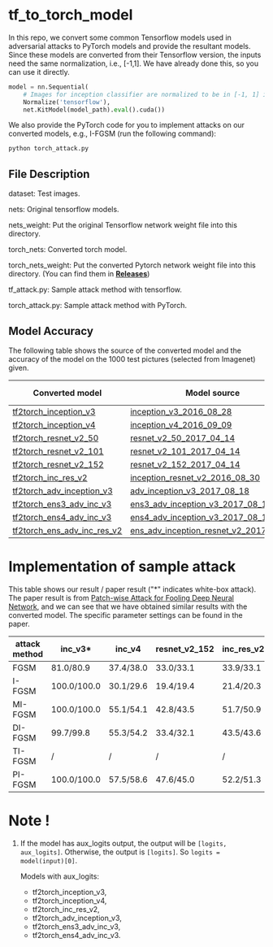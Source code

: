 # tf_to_torch_model 

In this repo, we convert some common Tensorflow models used in adversarial attacks to PyTorch models and provide the resultant models. 
Since these models are converted from their Tensorflow version, the inputs need the same normalization, i.e., [-1,1]. We have already done this, so you can use it directly.
```python
model = nn.Sequential(
    # Images for inception classifier are normalized to be in [-1, 1] interval.
    Normalize('tensorflow'), 
    net.KitModel(model_path).eval().cuda())
```
We also provide the PyTorch code for you to implement attacks on our converted models, e.g., I-FGSM (run the following command):
```python
python torch_attack.py
````


## File Description

dataset: Test images.

nets: Original tensorflow models.

nets_weight: Put the original Tensorflow network weight file into this directory.

torch_nets: Converted torch model. 

torch_nets_weight: Put the converted Pytorch network weight file into this directory. (You can find them in **[Releases](https://github.com/ylhz/tf_to_pytorch_model/releases)**)

tf_attack.py: Sample attack method with tensorflow.

torch_attack.py: Sample attack method with PyTorch.

##  Model Accuracy

The following table shows the source of the converted model and the accuracy of the model on the 1000 test pictures (selected from Imagenet) given.

| Converted model                                         | Model source | torch Accuracy(%) | tf Accuracy(%) | input size |
| ------------------------------------------------------------ | ------------ | ------------------------------------------------------------ | ------------------------------------------------------------ | ------------------------------------------------------------ |
| [tf2torch_inception_v3](https://github.com/ylhz/tf_to_pytorch_model/releases/download/v1.0/tf2torch_inception_v3.npy) | [inception_v3_2016_08_28](https://github.com/tensorflow/models/tree/master/research/slim#pre-trained-models) | 96.20 | 96.20 | 299*299 |
| [tf2torch_inception_v4](https://github.com/ylhz/tf_to_pytorch_model/releases/download/v1.0/tf2torch_inception_v4.npy) | [inception_v4_2016_09_09](https://github.com/tensorflow/models/tree/master/research/slim#pre-trained-models) | 97.40 | 97.40 | 299*299 |
|[tf2torch_resnet_v2_50](https://github.com/ylhz/tf_to_pytorch_model/releases/download/v1.0/tf2torch_resnet_v2_50.npy)|[resnet_v2_50_2017_04_14](https://github.com/tensorflow/models/tree/master/research/slim#pre-trained-models)|94.90|94.90|  299*299|
|[tf2torch_resnet_v2_101](https://github.com/ylhz/tf_to_pytorch_model/releases/download/v1.0/tf2torch_resnet_v2_101.npy)|[resnet_v2_101_2017_04_14](https://github.com/tensorflow/models/tree/master/research/slim#pre-trained-models)|96.30|96.30|  299*299|
|[tf2torch_resnet_v2_152](https://github.com/ylhz/tf_to_pytorch_model/releases/download/v1.0/tf2torch_resnet_v2_152.npy)|[resnet_v2_152_2017_04_14](https://github.com/tensorflow/models/tree/master/research/slim#pre-trained-models)| 95.80 | 95.80 | 299*299 |
| [tf2torch_inc_res_v2](https://github.com/ylhz/tf_to_pytorch_model/releases/download/v1.0/tf2torch_inc_res_v2.npy) |[inception_resnet_v2_2016_08_30](https://github.com/tensorflow/models/tree/master/research/slim#pre-trained-models)|99.80| 99.80 | 299*299 |
| [tf2torch_adv_inception_v3](https://github.com/ylhz/tf_to_pytorch_model/releases/download/v1.0/tf2torch_adv_inception_v3.npy) | [adv_inception_v3_2017_08_18](https://github.com/tensorflow/models/tree/archive/research/adv_imagenet_models#available-models) | 94.90 | 94.90 | 299*299 |
| [tf2torch_ens3_adv_inc_v3](https://github.com/ylhz/tf_to_pytorch_model/releases/download/v1.0/tf2torch_ens3_adv_inc_v3.npy) | [ens3_adv_inception_v3_2017_08_18](https://github.com/tensorflow/models/tree/archive/research/adv_imagenet_models#available-models) | 93.70 | 93.70 | 299*299 |
| [tf2torch_ens4_adv_inc_v3](https://github.com/ylhz/tf_to_pytorch_model/releases/download/v1.0/tf2torch_ens4_adv_inc_v3.npy) |  [ens4_adv_inception_v3_2017_08_18](https://github.com/tensorflow/models/tree/archive/research/adv_imagenet_models#available-models)  | 91.60 | 91.60 | 299*299 |
| [tf2torch_ens_adv_inc_res_v2](https://github.com/ylhz/tf_to_pytorch_model/releases/download/v1.0/tf2torch_ens_adv_inc_res_v2.npy) | [ens_adv_inception_resnet_v2_2017_08_18](https://github.com/tensorflow/models/tree/archive/research/adv_imagenet_models#available-models) | 97.60 | 97.60 | 299*299 |


# Implementation of sample attack

This table shows our result / paper result ("*" indicates white-box attack). The paper result is from [Patch-wise Attack for Fooling Deep Neural Network](http://arxiv.org/abs/2007.06765), and we can see that we have obtained similar results with the converted model. The specific parameter settings can be found in the paper. 



| attack method | inc_v3*       | inc_v4    | resnet_v2_152 | inc_res_v2 | ens3_adv_inc_v3 | ens4_adv_inc_v3 | ens_adv_inc_res_v2 |
| ------------- | ------------ | --------- | ------------- | ---------- | --------------- | --------------- | ------------------ |
| FGSM          | 81.0/80.9   | 37.4/38.0 | 33.0/33.1     | 33.9/33.1  | 16.9/16.8       | 15.7/15.8       | 8.2/8.3            |
| I-FGSM        | 100.0/100.0 | 30.1/29.6 | 19.4/19.4     | 21.4/20.3  | 12.0/11.7       | 12.4/12.1       | 5.5/5.5            |
| MI-FGSM       | 100.0/100.0 | 55.1/54.1 | 42.8/43.5     | 51.7/50.9  | 22.2/21.9       | 21.6/21.1       | 11.2/10.5          |
| DI-FGSM       | 99.7/99.8   | 55.3/54.2 | 33.4/32.1     | 43.5/43.6  | 15.9/15.0       | 16.4/16.2       | 8.6/7.1            |
| TI-FGSM       | /            | /         | /             | /          | 31.2/30.8       | 31.1/30.6       | 22.9/22.7          |
| PI-FGSM       | 100.0/100.0 | 57.5/58.6 | 47.6/45.0     | 52.2/51.3  | 38.4/39.3       | 39.0/39.5       | 28.0/28.8          |



# Note !

1. If the model has aux_logits output, the output will be ```[logits, aux_logits]```. Otherwise, the output is ```[logits]```. So ```logits = model(input)[0]```.

    Models with aux_logits: 

    * tf2torch_inception_v3, 
    * tf2torch_inception_v4, 
    * tf2torch_inc_res_v2, 
    * tf2torch_adv_inception_v3, 
    * tf2torch_ens3_adv_inc_v3, 
    * tf2torch_ens4_adv_inc_v3.


